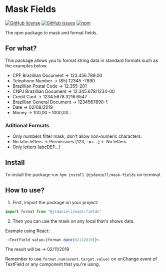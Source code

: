 # Mask Fields

[![GitHub license](https://img.shields.io/github/license/jsdaniell/mask-fields)](https://github.com/jsdaniell/mask-fields/blob/master/LICENSE) [![GitHub issues](https://img.shields.io/github/issues/jsdaniell/mask-fields)](https://github.com/jsdaniell/mask-fields/issues)  [![npm](https://img.shields.io/badge/version-v2.0.2-blue)](https://www.npmjs.com/package/@jsdaniell/mask-fields)

The npm package to mask and format fields.

## For what?

This package allows you to format string data in standard formats such as the examples below.

* CPF Brazillian Document → 123.456.789.00
* Telephone Number → (85) 12345 -7890
* Brazillian Postal Code → 12.355-201
* CNPJ Brazillian Document → 12.345.678/1234-00
* Credit Card → 1234.5678.3216.6547
* Brazillian General Document → 1234567890-1
* Date → 02/08/2019
* Money → 100,00 - 1000,00...

### Aditional Formats

* Only numbers filter mask, don't allow non-numeric characters.
* No latin letters → Permissives [123,.-=+...] ← No letters
* Only letters [abcDEF...]


## Install
To install the package run `ǹpm install @jsdaniell/mask-fields` on terminal.

## How to use?

1. First, import the package on your project:

```javascript
import format from "@jsdaniell/mask-fields"
```

2. Then you can use the mask on any local that's shows data.

Example using React:

```javascript
 <TextField value={format.date(02112019)}>
```

The result will be → 02/11/2019

Remember to use `format.num(event.target.value)` on onChange event of TextField or any component that you're using.
